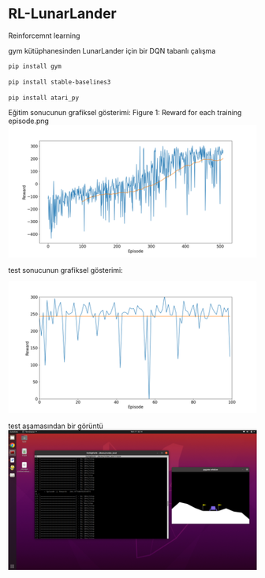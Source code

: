 # RL-LunarLander
Reinforcemnt learning 

gym kütüphanesinden LunarLander için bir DQN tabanlı çalışma

```
pip install gym

pip install stable-baselines3

pip install atari_py
```
Eğitim sonucunun grafiksel gösterimi:
Figure 1: Reward for each training episode.png
![egitim_grafik](training_episode.png)

test sonucunun grafiksel gösterimi:

![test_grafik](testing_episode.png)

test aşamasından bir görüntü
![pictures](pictures2.png)

